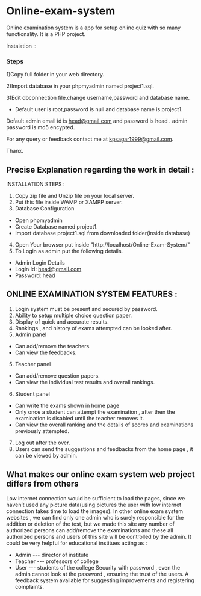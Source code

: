 # Online-exam-system

Online examination system is a app for setup online quiz with so many functionality.
It is a PHP project.


Instalation ::

### Steps

1)Copy full folder in your web directory.

2)Import database in your phpmyadmin named project1.sql.

3)Edit dbconnection file.change username,password and database name.
- Default user is root,password is null and database name is project1.

Default admin email id is head@gmail.com and password is head .
admin password is md5 encypted.

For any query or feedback contact me at kpsagar1999@gmail.com.

Thanx.


## Precise Explanation regarding the work in detail :
INSTALLATION STEPS :
1. Copy zip file and Unzip file on your local server.
2. Put this file inside WAMP or XAMPP server.
3. Database Configuration
- Open phpmyadmin
- Create Database named project1​.
- Import database project1.sql from downloaded folder(inside database)
4. Open Your browser put inside "http://localhost/Online-Exam-System/"
5. To Login as admin put the following details.
- Admin Login Details
- Login Id: head@gmail.com
- Password: head
## ONLINE EXAMINATION SYSTEM FEATURES :
1. Login system must be present and secured by password.
2. Ability to setup multiple choice question paper. 
3. Display of quick and accurate results.
4. Rankings , and history of exams attempted can be looked after.
4. Admin panel
- Can add/remove the teachers.
- Can view the feedbacks.
 5. Teacher panel
- Can add/remove question papers.
- Can view the individual test results and overall rankings.
 6. Student panel
- Can write the exams shown in home page 
- Only once  a student can attempt the examination , after then the examination is disabled until the teacher removes it.
- Can view the overall ranking and the details of scores and examinations previously attempted.
 7. Log out after the over.
8. Users can send the suggestions and feedbacks from the home page , it can be viewed by admin.
## What makes our online exam system web project differs from others
Low internet connection would be sufficient to load the pages, since we haven’t used any picture data(using pictures the user with low internet connection takes time to load the images).
In other online exam system websites , we can find only one admin who is surely responsible for the addition or deletion of the test, but we made this site any number of authorized persons can add/remove the examinations and these all authorized persons and users of this site will be controlled by the admin.
It could be very helpful for educational institues acting as :
* Admin    ---   director of institute 
* Teacher   ---   professors of college
* User        ---   students of the college
Security with password , even the admin cannot look at the password , ensuring the trust of the users.
A feedback system available for suggesting improvements and registering complaints.


